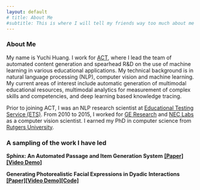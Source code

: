 ```yaml
---
layout: default
# title: About Me
#subtitle: This is where I will tell my friends way too much about me
---
```



### About Me

My name is Yuchi Huang. I work for [ACT](http://www.act.org), where I lead the team of automated content generation and spearhead R&D on the use of machine learning in various educational applications. My technical background is in natural language processing (NLP), computer vision and machine learning. My current areas of interest include automatic generation of multimodal educational resources, multimodal analytics for measurement of complex skills and competencies, and deep learning based knowledge tracing.


Prior to joining ACT, I was an NLP research scientist at [Educational Testing Service (ETS)](https://www.ets.org). From 2010 to 2015, I worked for [GE Research](https://www.ge.com/research/) and [NEC Labs](https://www.nec.com/en/global/rd/index.html) as a computer vision scientist. I earned my PhD in computer science from [Rutgers University](https://www.rutgers.edu).

### A sampling of the work I have led

**Sphinx: An Automated Passage and Item Generation System** [**[Paper]**](/assets/papers/LAK20.pdf)[**[Video Demo]**](https://www.youtube.com/watch?v=hTLzOsi_Vn8)

  

**Generating Photorealistic Facial Expressions in Dyadic Interactions** [**[Paper]**](/assets/papers/LAK20.pdf)[**[Video Demo]**](https://www.youtube.com/watch?v=hTLzOsi_Vn8)[**[Code]**]()
